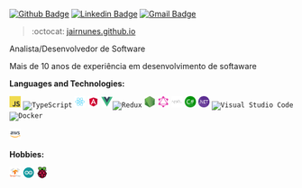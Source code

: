 
<!--

- 🔭 I’m currently working on ...
- 🌱 I’m currently learning ...
- 👯 I’m looking to collaborate on ...
- 🤔 I’m looking for help with ...
- 💬 Ask me about ...
- 📫 How to reach me: ...
- 😄 Pronouns: ...
- ⚡ Fun fact: ...
-->


[![Github Badge](https://img.shields.io/badge/-github-000?style=flat-square&logo=Github&logoColor=white&link=https://github.com/jairnunes)](https://github.com/jairnunes)
[![Linkedin Badge](https://img.shields.io/badge/-linkedin-blue?style=flat-square&logo=Linkedin&logoColor=white&link=https://www.linkedin.com/in/jair-nunes-77071950/)](https://www.linkedin.com/in/jair-nunes-77071950/)
[![Gmail Badge](https://img.shields.io/badge/-gmail-c14438?style=flat-square&logo=Gmail&logoColor=white&link=mailto:tecnologia.jns@gmail.com)](mailto:tecnologia.jns@gmail.com)

> :octocat: [jairnunes.github.io](https://jairnunes.github.io)

Analista/Desenvolvedor de Software

Mais de 10 anos de experiência em desenvolvimento de softaware

> 

**Languages and Technologies:**

<code><img alt="JavaScript" src="https://raw.githubusercontent.com/github/explore/80688e429a7d4ef2fca1e82350fe8e3517d3494d/topics/javascript/javascript.png" height="20" title="JavScript" /></code> <code><img alt="TypeScript" src="https://user-images.githubusercontent.com/38081852/87239831-f8f7b100-c3e9-11ea-92df-5d7c8c4458d2.png" height="20" title="TypeScript" /></code> <code><img alt="React / React Native" src="https://raw.githubusercontent.com/github/explore/80688e429a7d4ef2fca1e82350fe8e3517d3494d/topics/react/react.png" height="20" title="React / React Native" /></code> <code><img alt="Angular 2.x" src="https://raw.githubusercontent.com/github/explore/80688e429a7d4ef2fca1e82350fe8e3517d3494d/topics/angular/angular.png" height="20" title="Angular 2.x" /></code> <code><img alt="Vue.js" src="https://raw.githubusercontent.com/github/explore/80688e429a7d4ef2fca1e82350fe8e3517d3494d/topics/vue/vue.png" height="20" title="Vue.js" /></code><code><img alt="Redux" src="https://user-images.githubusercontent.com/38081852/87548846-7427c400-c683-11ea-8d14-f629b938577d.png" height="20" title="Redux" /></code> <code><img alt="NodeJS" src="https://raw.githubusercontent.com/github/explore/80688e429a7d4ef2fca1e82350fe8e3517d3494d/topics/nodejs/nodejs.png" height="20" title="NodeJS" /></code> <code><img alt="graphQL" src="https://raw.githubusercontent.com/github/explore/5c058a388828bb5fde0bcafd4bc867b5bb3f26f3/topics/graphql/graphql.png" height="20" title="graphQL" /></code>  <code><img alt="nextJs" src="https://raw.githubusercontent.com/github/explore/28b02bbc9ad9f7a503c43775aebeb515dc2da5fc/topics/nextjs/nextjs.png" height="20" title="nextJs" /></code>  <code><img alt="c#" src="https://raw.githubusercontent.com/github/explore/80688e429a7d4ef2fca1e82350fe8e3517d3494d/topics/csharp/csharp.png" height="20" title="c#" /></code> <code><img alt=".net" src="https://raw.githubusercontent.com/github/explore/93d8a67084f94b2a444e510199a6e7622e5b09a3/topics/dotnet/dotnet.png" height="20" title=".net" /></code> <code><img alt="Visual Studio Code" src="https://user-images.githubusercontent.com/38081852/87336793-cbf5ec00-c518-11ea-960c-d6ff6aa1b177.png" height="25" title="Visual Studio Code" /></code> <code><img alt="Docker" src="https://user-images.githubusercontent.com/38081852/87548752-565a5f00-c683-11ea-98bc-466626e09af8.png" height="25" title="Docker" /></code>
<p><code><img alt="Aws" src="https://raw.githubusercontent.com/github/explore/fbceb94436312b6dacde68d122a5b9c7d11f9524/topics/aws/aws.png" height="20" title="Aws" /></code>
 

**Hobbies:**

 <code><img alt="Tensorflow" src="https://raw.githubusercontent.com/github/explore/80688e429a7d4ef2fca1e82350fe8e3517d3494d/topics/tensorflow/tensorflow.png" height="20" title="Tensorflow" /></code> <code><img alt="arduino" src="https://raw.githubusercontent.com/github/explore/80688e429a7d4ef2fca1e82350fe8e3517d3494d/topics/arduino/arduino.png" height="20" title="arduino" /></code> <code><img alt="Raspberry-pi" src="https://raw.githubusercontent.com/github/explore/80688e429a7d4ef2fca1e82350fe8e3517d3494d/topics/raspberry-pi/raspberry-pi.png" height="20" title="Raspberry-pi" /></code>





